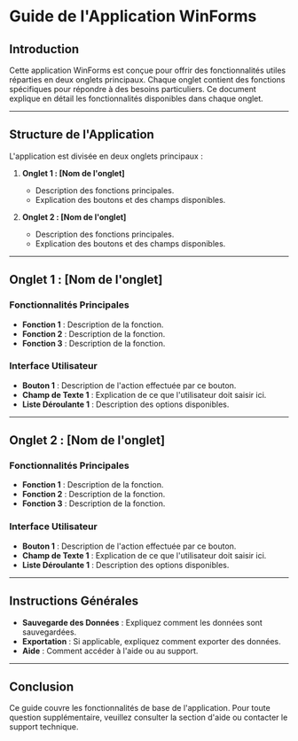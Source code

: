 # Guide de l'Application WinForms

## Introduction
Cette application WinForms est conçue pour offrir des fonctionnalités utiles réparties en deux onglets principaux. Chaque onglet contient des fonctions spécifiques pour répondre à des besoins particuliers. Ce document explique en détail les fonctionnalités disponibles dans chaque onglet.

---

## Structure de l'Application

L'application est divisée en deux onglets principaux :

1. **Onglet 1 : [Nom de l'onglet]**
   - Description des fonctions principales.
   - Explication des boutons et des champs disponibles.

2. **Onglet 2 : [Nom de l'onglet]**
   - Description des fonctions principales.
   - Explication des boutons et des champs disponibles.

---

## Onglet 1 : [Nom de l'onglet]

### Fonctionnalités Principales
- **Fonction 1** : Description de la fonction.
- **Fonction 2** : Description de la fonction.
- **Fonction 3** : Description de la fonction.

### Interface Utilisateur
- **Bouton 1** : Description de l'action effectuée par ce bouton.
- **Champ de Texte 1** : Explication de ce que l'utilisateur doit saisir ici.
- **Liste Déroulante 1** : Description des options disponibles.

---

## Onglet 2 : [Nom de l'onglet]

### Fonctionnalités Principales
- **Fonction 1** : Description de la fonction.
- **Fonction 2** : Description de la fonction.
- **Fonction 3** : Description de la fonction.

### Interface Utilisateur
- **Bouton 1** : Description de l'action effectuée par ce bouton.
- **Champ de Texte 1** : Explication de ce que l'utilisateur doit saisir ici.
- **Liste Déroulante 1** : Description des options disponibles.

---

## Instructions Générales
- **Sauvegarde des Données** : Expliquez comment les données sont sauvegardées.
- **Exportation** : Si applicable, expliquez comment exporter des données.
- **Aide** : Comment accéder à l'aide ou au support.

---

## Conclusion
Ce guide couvre les fonctionnalités de base de l'application. Pour toute question supplémentaire, veuillez consulter la section d'aide ou contacter le support technique.
